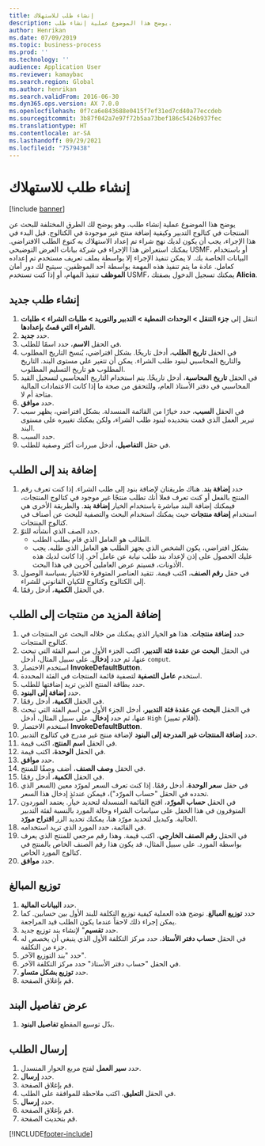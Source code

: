 ```yaml
---
title: إنشاء طلب للاستهلاك
description: يوضح هذا الموضوع عملية إنشاء طلب.
author: Henrikan
ms.date: 07/09/2019
ms.topic: business-process
ms.prod: ''
ms.technology: ''
audience: Application User
ms.reviewer: kamaybac
ms.search.region: Global
ms.author: henrikan
ms.search.validFrom: 2016-06-30
ms.dyn365.ops.version: AX 7.0.0
ms.openlocfilehash: 0f7ca6e843688e0415f7ef31ed7cd40a77eccdeb
ms.sourcegitcommit: 3b87f042a7e97f72b5aa73bef186c5426b937fec
ms.translationtype: HT
ms.contentlocale: ar-SA
ms.lasthandoff: 09/29/2021
ms.locfileid: "7579438"
---
```

# <a name="create-a-requisition-for-consumption"></a>إنشاء طلب للاستهلاك

[!include [banner](../../includes/banner.md)]

يوضح هذا الموضوع عملية إنشاء طلب. وهو يوضح لك الطرق المختلفة للبحث عن المنتجات في كتالوج التدبير وكيفية إضافة منتج غير موجودة في الكتالوج. قبل البدء في هذا الإجراء، يجب أن يكون لديك نهج شراء تم إعداد الاستهلاك به كنوع الطلب الافتراضي. يمكنك استعراض هذا الإجراء في شركة بيانات العرض التوضيحي USMF، أو باستخدام البيانات الخاصة بك. لا يمكن تنفيذ الإجراء إلا بواسطة بملف تعريف مستخدم تم إعداده كعامل. عادة ما يتم تنفيذ هذه المهمة بواسطة أحد الموظفين. سيتيح لك دور أمان **الموظف** تنفيذ المهام، أو إذا كنت تستخدم USMF، يمكنك تسجيل الدخول بصفتك **Alicia**.


## <a name="create-a-new-requisition"></a>إنشاء طلب جديد
1. انتقل إلى **جزء التنقل > الوحدات النمطية > التدبير والتوريد‬ > طلبات الشراء > طلبات الشراء التي قمتُ بإعدادها‬**.
2. حدد **جديد**.
3. في الحقل **الاسم**، حدد اسمًا للطلب.
4. في الحقل **تاريخ الطلب**، أدخل تاريخًا. بشكل افتراضي، يُنسخ التاريخ المطلوب والتاريخ المحاسبي لبنود طلب الشراء. يمكن أن تتغير على مستوى البند. التاريخ المطلوب هو تاريخ التسليم المطلوب.  
5. في الحقل **تاريخ المحاسبة**، أدخل تاريخًا. يتم استخدام التاريخ المحاسبي لتسجيل القيد المحاسبي في دفتر الأستاذ العام، وللتحقق من صحة ما إذا كانت الاعتمادات المالية متاحة أم لا.  
6. حدد **موافق**.
7. في الحقل **السبب**، حدد خيارًا من القائمة المنسدلة. بشكل افتراضي، يظهر سبب تبرير العمل الذي قمت بتحديده لبنود طلب الشراء، ولكن يمكنك تغييره على مستوى البند.  
8. حدد السبب.
9. في حقل **التفاصيل**، أدخل مبررات أكثر وصفية للطلب.

## <a name="add-a-line-to-the-requisition"></a>إضافة بند إلى الطلب
1. حدد **إضافة بند**. هناك طريقتان لإضافة بنود إلى طلب الشراء. إذا كنت تعرف رقم المنتج بالفعل أو كنت تعرف فعلا أنك تطلب منتجًا غير موجود في كتالوج المنتجات، فيمكنك إضافة البند مباشرة باستخدام الخيار **إضافة بند**. والطريقة الأخرى هي استخدام **إضافة منتجات** حيث يمكنك استخدام البحث والتصفية للبحث عن أصناف في كتالوج المنتجات.    
2. حدد الصف الذي أنشأته للتوّ.
    - الطالب هو العامل الذي قام بطلب الطلب.   
    - بشكل افتراضي، يكون الشخص الذي يجهز الطلب هو العامل الذي طلبه. يجب عليك الحصول على إذن لإعداد بند طلب نيابة عن عامل آخر. إذا كانت لديك هذه الأذونات، فسيتم عرض العاملين آخرين في هذا البحث.  
3. في حقل **رقم الصنف**، اكتب قيمة. تتقيد العناصر المتوفرة للاختيار بسياسة الوصول إلى الكتالوج وكتالوج للكيان القانوني للشراء.   
4. في الحقل **الكمية**، أدخل رقمًا.

## <a name="add-more-products-to-the-requisition"></a>إضافة المزيد من منتجات إلى الطلب
1. حدد **إضافة منتجات**. هذا هو الخيار الذي يمكنك من خلاله البحث عن المنتجات في كتالوج المنتجات.    
2. في الحقل **البحث عن عقدة فئة التدبير**، اكتب الجزء الأول من اسم الفئة التي تبحث عنها، ثم حدد **إدخال**. على سبيل المثال، أدخل `comput`.  
3. استخدم الاختصار **InvokeDefaultButton**.
4. استخدم **عامل التصفية** لتصفية قائمة المنتجات في الفئة المحددة.
5. حدد بطاقة المنتج الذين تريد إضافتها للطلب.
6. حدد **إضافة إلى البنود**.
7. في الحقل **الكمية**، أدخل رقمًا.
8. في الحقل **البحث عن عقدة فئة التدبير**، أدخل الجزء الأول من اسم الفئة التي تبحث عنها، ثم حدد **إدخال**. على سبيل المثال، أدخل `High` (أقلام تمييز).  
9. استخدم الاختصار **InvokeDefaultButton**.
10. حدد **إضافة المنتجات غير المدرجة إلى البنود‬** لإضافة منتج غير مدرج في كتالوج التدبير.
11. في الحقل **اسم المنتج**، اكتب قيمة.
12. في الحقل **الوحدة**، اكتب قيمة.
13. حدد **موافق**.
14. في الحقل **وصف الصنف**، أضف وصفًا للمنتج.
15. في الحقل **الكمية**، أدخل رقمًا.
16. في حقل **سعر الوحدة**، أدخل رقمًا. إذا كنت تعرف السعر لمورّد معين (السعر الذي تحدده في الحقل "حساب المورّد")، فيمكن عندئذٍ إدخال هذا السعر.   
17. في الحقل **حساب المورّد‬**، افتح القائمة المنسدلة لتحديد خيار. يعتمد الموردون المتوفرون في هذا الحقل على سياسات الشراء وحالة المورد بالنسبة لفئة التدبير الحالية. وكبديل لتحديد مورّد هنا، يمكنك تحديد الزر **اقتراح مورّد**.    
18. في القائمة، حدد المورد الذي تريد استخدامه.
19. في الحقل **رقم الصنف الخارجي**، اكتب قيمة. وهذا رقم مرجعي للمنتج الذي يعرف بواسطة المورد. على سبيل المثال، قد يكون هذا رقم الصنف الخاص بالمنتج في كتالوج المورد الخاص.  
20. حدد **موافق**.

## <a name="distribute-amounts"></a>توزيع المبالغ
1. حدد **البيانات المالية**.
2. حدد **توزيع المبالغ**. توضح هذه العملية كيفية توزيع التكلفة للبند الأول بين حسابين. كما يمكن إجراء ذلك لاحقاً عندما يكون الطلب قيد المراجعة.  
3. حدد **تقسيم**" لإنشاء بند توزيع جديد.
4. في الحقل **حساب دفتر الأستاذ**، حدد مركز التكلفة الأول الذي ينبغي أن يخصص له جزء من التكلفة.
5. حدد "بند التوزيع الآخر".
6. في الحقل "حساب دفتر الأستاذ" حدد مركز التكلفة الآخر.
7. حدد **توزيع بشكل متساو**.
8. قم بإغلاق الصفحة.

## <a name="view-line-details"></a>عرض تفاصيل البند
1. بدّل توسيع المقطع **تفاصيل البنود**‬.

## <a name="submit-the-requisition"></a>إرسال الطلب
1. حدد **سير العمل** لفتح مربع الحوار المنسدل.
2. حدد **إرسال**.
3. قم بإغلاق الصفحة.
4. في الحقل **التعليق**، اكتب ملاحظة للموافقة على الطلب.
5. حدد **إرسال**.
6. قم بإغلاق الصفحة.
7. قم بتحديث الصفحة.



[!INCLUDE[footer-include](../../../includes/footer-banner.md)]